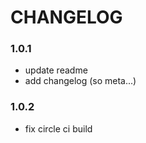 # CHANGELOG

### 1.0.1
- update readme
- add changelog (so meta...)

### 1.0.2
- fix circle ci build
